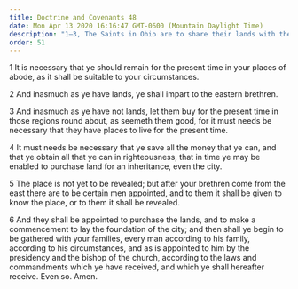 ```yaml
---
title: Doctrine and Covenants 48
date: Mon Apr 13 2020 16:16:47 GMT-0600 (Mountain Daylight Time)
description: "1–3, The Saints in Ohio are to share their lands with their brethren; 4–6, The Saints are to purchase lands, build a city, and follow the counsel of their presiding officers."
order: 51
---
```


1 It is necessary that ye should remain for the present time in your places of abode, as it shall be suitable to your circumstances.

2 And inasmuch as ye have lands, ye shall impart to the eastern brethren.

3 And inasmuch as ye have not lands, let them buy for the present time in those regions round about, as seemeth them good, for it must needs be necessary that they have places to live for the present time.

4 It must needs be necessary that ye save all the money that ye can, and that ye obtain all that ye can in righteousness, that in time ye may be enabled to purchase land for an inheritance, even the city.

5 The place is not yet to be revealed; but after your brethren come from the east there are to be certain men appointed, and to them it shall be given to know the place, or to them it shall be revealed.

6 And they shall be appointed to purchase the lands, and to make a commencement to lay the foundation of the city; and then shall ye begin to be gathered with your families, every man according to his family, according to his circumstances, and as is appointed to him by the presidency and the bishop of the church, according to the laws and commandments which ye have received, and which ye shall hereafter receive. Even so. Amen.
